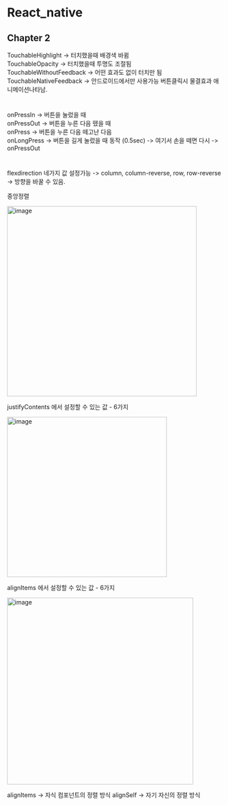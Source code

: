 # React_native

## Chapter 2

TouchableHighlight -> 터치했을때 배경색 바뀜  
TouchableOpacity -> 터치했을때 투명도 조절됨  
TouchableWithoutFeedback -> 어떤 효과도 없이 터치만 됨  
TouchableNativeFeedback -> 안드로이드에서만 사용가능 버튼클릭시 물결효과 애니메이션나타남.

#

onPressIn -> 버튼을 눌렀을 때  
onPressOut -> 버튼을 누른 다음 뗐을 때  
onPress -> 버튼을 누른 다음 떼고난 다음  
onLongPress -> 버튼을 길게 눌렀을 때 동작 (0.5sec) -> 여기서 손을 떼면 다시 -> onPressOut

#
flexdirection 네가지 값 설정가능 -> column, column-reverse, row, row-reverse -> 방향을 바꿀 수 있음.
  
중앙정렬

<img width="444" alt="image" src="https://user-images.githubusercontent.com/97781412/232309454-73706f44-4a21-4332-87fe-af310c4b4d53.png">

justifyContents 에서 설정할 수 있는 값 - 6가지

<img width="374" alt="image" src="https://user-images.githubusercontent.com/97781412/232309593-584dc66a-5318-4d66-9d36-9cc383bf0b58.png">
 
 alignItems 에서 설정할 수 있는 값 - 6가지
 
 <img width="436" alt="image" src="https://user-images.githubusercontent.com/97781412/232309753-74b34024-e87b-4f35-94f6-d24bb163f308.png">
 
 alignItems -> 자식 컴포넌트의 정렬 방식
 alignSelf -> 자기 자신의 정렬 방식

 #
